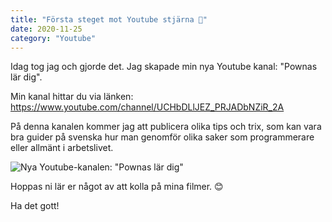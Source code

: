 ```yaml
---
title: "Första steget mot Youtube stjärna 🌟"
date: 2020-11-25
category: "Youtube"
---
```


Idag tog jag och gjorde det. Jag skapade min nya Youtube kanal: "Pownas lär dig". 

Min kanal hittar du via länken: https://www.youtube.com/channel/UCHbDLlJEZ_PRJADbNZiR_2A 

På denna kanalen kommer jag att publicera olika tips och trix, som kan vara bra guider på svenska hur man genomför olika saker som programmerare eller allmänt i arbetslivet. 

![Nya Youtube-kanalen: "Pownas lär dig"](./img/blogposts/2020-11-25--YoutubeKanal-PownasLärDig.png)


Hoppas ni lär er något av att kolla på mina filmer. 😊

Ha det gott!